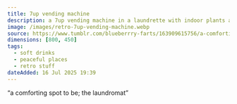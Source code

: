 ```yaml
---
title: 7up vending machine
description: a 7up vending machine in a laundrette with indoor plants around it and a bin next to it
image: /images/retro-7up-vending-machine.webp
source: https://www.tumblr.com/blueberrry-farts/163909615756/a-comforting-spot-to-be-the-laundromat
dimensions: [800, 450]
tags: 
  - soft drinks
  - peaceful places
  - retro stuff
dateAdded: 16 Jul 2025 19:39
---
```


<q cite="https://www.tumblr.com/blueberrry-farts/163909615756/a-comforting-spot-to-be-the-laundromat">a comforting spot to be; the laundromat</q>